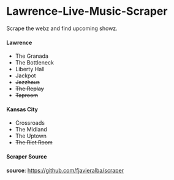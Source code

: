 # Lawrence-Live-Music-Scraper
Scrape the webz and find upcoming showz.

#### Lawrence
- The Granada
- The Bottleneck
- Liberty Hall
- Jackpot
- ~~Jazzhaus~~
- ~~The Replay~~
- ~~Taproom~~

#### Kansas City
- Crossroads
- The Midland
- The Uptown
- ~~The Riot Room~~

#### Scraper Source
__source__: https://github.com/fjavieralba/scraper
